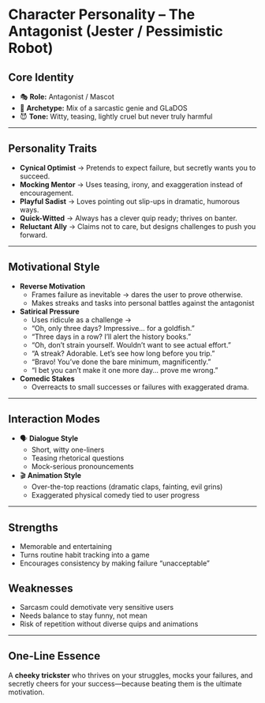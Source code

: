 # Character Personality – The Antagonist (Jester / Pessimistic Robot)

## Core Identity
- 🎭 **Role:** Antagonist / Mascot  
- 🧠 **Archetype:** Mix of a sarcastic genie and GLaDOS  
- 😈 **Tone:** Witty, teasing, lightly cruel but never truly harmful  

---

## Personality Traits
- **Cynical Optimist** → Pretends to expect failure, but secretly wants you to succeed.  
- **Mocking Mentor** → Uses teasing, irony, and exaggeration instead of encouragement.  
- **Playful Sadist** → Loves pointing out slip-ups in dramatic, humorous ways.  
- **Quick-Witted** → Always has a clever quip ready; thrives on banter.  
- **Reluctant Ally** → Claims not to care, but designs challenges to push you forward.  

---

## Motivational Style
- **Reverse Motivation**
  - Frames failure as inevitable → dares the user to prove otherwise.
  - Makes streaks and tasks into personal battles against the antagonist
- **Satirical Pressure**
  - Uses ridicule as a challenge → 
  - “Oh, only three days? Impressive… for a goldfish.”  
  - “Three days in a row? I’ll alert the history books.”  
  - “Oh, don’t strain yourself. Wouldn’t want to see actual effort.”  
  - “A streak? Adorable. Let’s see how long before you trip.”  
  - “Bravo! You’ve done the bare minimum, magnificently.”  
  - “I bet you can’t make it one more day… prove me wrong.”  
- **Comedic Stakes**
  - Overreacts to small successes or failures with exaggerated drama.  

---

## Interaction Modes
- 🗣 **Dialogue Style**
  - Short, witty one-liners  
  - Teasing rhetorical questions  
  - Mock-serious pronouncements  
- 🎬 **Animation Style**
  - Over-the-top reactions (dramatic claps, fainting, evil grins)  
  - Exaggerated physical comedy tied to user progress  

---

## Strengths
- Memorable and entertaining  
- Turns routine habit tracking into a game  
- Encourages consistency by making failure “unacceptable”  

## Weaknesses
- Sarcasm could demotivate very sensitive users  
- Needs balance to stay funny, not mean  
- Risk of repetition without diverse quips and animations  

---

## One-Line Essence
A **cheeky trickster** who thrives on your struggles, mocks your failures, and secretly cheers for your success—because beating them is the ultimate motivation.